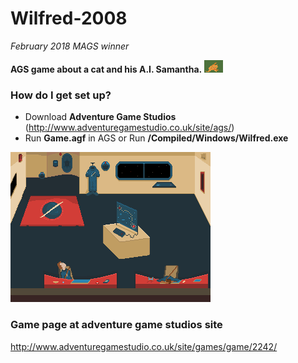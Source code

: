 # Wilfred-2008 #   
_February 2018 MAGS winner_   
   
**AGS game about a cat and his A.I. Samantha.** ![Wilfred](wilfred.png)
   
### How do I get set up? ###
* Download **Adventure Game Studios** (http://www.adventuregamestudio.co.uk/site/ags/)   
* Run **Game.agf** in AGS or Run **/Compiled/Windows/Wilfred.exe**
   
![The ship](ship.png)
   
### Game page at adventure game studios site ###   
http://www.adventuregamestudio.co.uk/site/games/game/2242/

